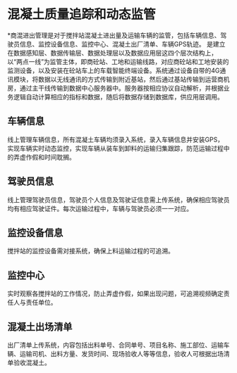# 混凝土质量追踪和动态监管

*商混进出管理是对于搅拌站混凝土进出量及运输车辆的监管，包括车辆信息、驾驶员信息、监控设备信息、监控中心、混凝土出厂清单、车辆GPS轨迹。
是建立在数据感知层、数据传输层、数据处理层以及数据应用层这四个层次结构上，以“两点一线”为监管主体，即商砼站、工地和运输线路，对应商砼站和工地安装的监测设备，以及安装在砼站车上的车载智能终端设备。系统通过设备自带的4G通讯模块，将数据以无线通讯的方式传输到附近基站，然后通过基站传输到运营商机房，通过主干线传输到数据中心服务器中。服务器按相应协议自动解析，并根据业务逻辑自动计算相应的指标和数据，随后将数据存储到数据库，供应用层调用。


## 车辆信息
线上管理车辆信息，所有混凝土车辆均须录入系统，录入车辆信息并安装GPS，实现车辆实时动态监控，实现车辆从装车到卸料的运输归集跟踪，防范运输过程中的弄虚作假和时间耽搁。

## 驾驶员信息
线上管理驾驶员信息，驾驶员个人信息及驾驶证信息需上传系统，确保相应驾驶员均有相应驾驶证件。每次运输过程中，车辆与驾驶员必须一一对应。

## 监控设备信息
搅拌站的监控设备需对接系统，确保上料运输过程的可追溯。

## 监控中心
实时观察各搅拌站的工作情况，防止弄虚作假，如果出现问题，可追溯视频确定责任人与责任单位。

## 混凝土出场清单
出厂清单上传系统，内容包括出料单号、合同单号、项目名称、施工部位、运输车辆、运输司机、出料方量、发货时间、现场验收人等等信息，验收人可根据出场清单验收混凝土。

